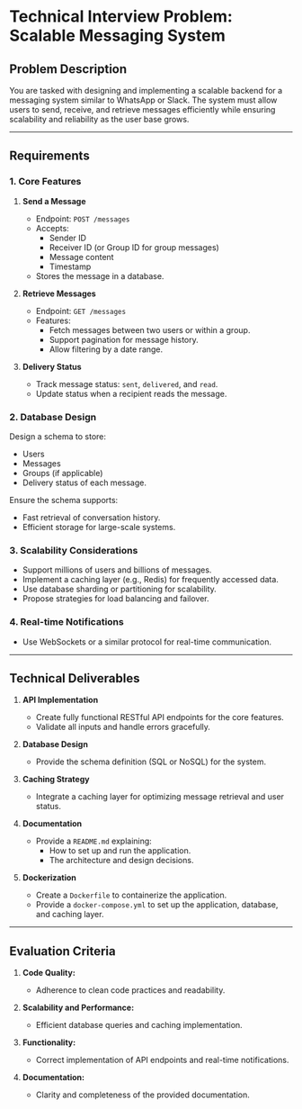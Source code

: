 # Technical Interview Problem: Scalable Messaging System

## **Problem Description**
You are tasked with designing and implementing a scalable backend for a messaging system similar to WhatsApp or Slack. The system must allow users to send, receive, and retrieve messages efficiently while ensuring scalability and reliability as the user base grows.

---

## **Requirements**

### **1. Core Features**
1. **Send a Message**  
   - Endpoint: `POST /messages`  
   - Accepts:  
     - Sender ID  
     - Receiver ID (or Group ID for group messages)  
     - Message content  
     - Timestamp  
   - Stores the message in a database.

2. **Retrieve Messages**  
   - Endpoint: `GET /messages`  
   - Features:  
     - Fetch messages between two users or within a group.  
     - Support pagination for message history.  
     - Allow filtering by a date range.

3. **Delivery Status**  
   - Track message status: `sent`, `delivered`, and `read`.  
   - Update status when a recipient reads the message.  

### **2. Database Design**
Design a schema to store:  
- Users  
- Messages  
- Groups (if applicable)  
- Delivery status of each message.  

Ensure the schema supports:  
- Fast retrieval of conversation history.  
- Efficient storage for large-scale systems.

### **3. Scalability Considerations**
- Support millions of users and billions of messages.  
- Implement a caching layer (e.g., Redis) for frequently accessed data.  
- Use database sharding or partitioning for scalability.  
- Propose strategies for load balancing and failover.  

### **4. Real-time Notifications** 
- Use WebSockets or a similar protocol for real-time communication.

---

## **Technical Deliverables**
1. **API Implementation**  
   - Create fully functional RESTful API endpoints for the core features.
   - Validate all inputs and handle errors gracefully.

2. **Database Design**  
   - Provide the schema definition (SQL or NoSQL) for the system.

3. **Caching Strategy**  
   - Integrate a caching layer for optimizing message retrieval and user status.  

4. **Documentation**  
   - Provide a `README.md` explaining:  
     - How to set up and run the application.  
     - The architecture and design decisions.  

5. **Dockerization**  
   - Create a `Dockerfile` to containerize the application.  
   - Provide a `docker-compose.yml` to set up the application, database, and caching layer.  
 

---

## **Evaluation Criteria**
1. **Code Quality:**  
   - Adherence to clean code practices and readability.

2. **Scalability and Performance:**  
   - Efficient database queries and caching implementation.

3. **Functionality:**  
   - Correct implementation of API endpoints and real-time notifications.

4. **Documentation:**  
   - Clarity and completeness of the provided documentation.

